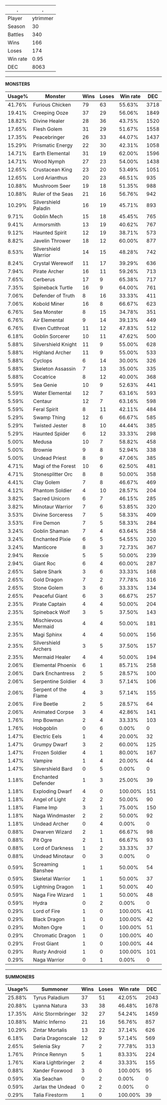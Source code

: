 .|.
|-|-
Player|ytrimmer
Season|30
Battles|340
Wins|166
Loses|174
Win rate|0.95
DEC|8063

---
**MONSTERS**

Usage%|Monster|Wins|Loses|Win rate|DEC|
-|-|-|-|-|-|
41.76%|Furious Chicken|79|63|55.63%|3718|
19.41%|Creeping Ooze|37|29|56.06%|1849|
18.82%|Divine Healer|28|36|43.75%|1520|
17.65%|Flesh Golem|31|29|51.67%|1558|
17.35%|Peacebringer|26|33|44.07%|1437|
15.29%|Prismatic Energy|22|30|42.31%|1058|
14.71%|Earth Elemental|31|19|62.00%|1596|
14.71%|Wood Nymph|27|23|54.00%|1438|
12.65%|Crustacean King|23|20|53.49%|1051|
12.65%|Lord Arianthus|20|23|46.51%|935|
10.88%|Mushroom Seer|19|18|51.35%|988|
10.88%|Ruler of the Seas|21|16|56.76%|942|
10.29%|Silvershield Paladin|16|19|45.71%|893|
9.71%|Goblin Mech|15|18|45.45%|765|
9.41%|Armorsmith|13|19|40.62%|767|
9.12%|Haunted Spirit|12|19|38.71%|573|
8.82%|Javelin Thrower|18|12|60.00%|877|
8.53%|Silvershield Warrior|14|15|48.28%|742|
8.24%|Crystal Werewolf|11|17|39.29%|636|
7.94%|Pirate Archer|16|11|59.26%|713|
7.65%|Cerberus|17|9|65.38%|717|
7.35%|Spineback Turtle|16|9|64.00%|761|
7.06%|Defender of Truth|8|16|33.33%|411|
7.06%|Kobold Miner|16|8|66.67%|623|
6.76%|Sea Monster|8|15|34.78%|351|
6.76%|Air Elemental|9|14|39.13%|449|
6.76%|Elven Cutthroat|11|12|47.83%|512|
6.18%|Goblin Sorcerer|10|11|47.62%|500|
5.88%|Silvershield Knight|11|9|55.00%|628|
5.88%|Highland Archer|11|9|55.00%|533|
5.88%|Cyclops|6|14|30.00%|326|
5.88%|Skeleton Assassin|7|13|35.00%|335|
5.88%|Cocatrice|8|12|40.00%|368|
5.59%|Sea Genie|10|9|52.63%|441|
5.59%|Water Elemental|12|7|63.16%|593|
5.59%|Centaur|12|7|63.16%|598|
5.59%|Feral Spirit|8|11|42.11%|484|
5.29%|Swamp Thing|12|6|66.67%|585|
5.29%|Twisted Jester|8|10|44.44%|385|
5.29%|Haunted Spider|6|12|33.33%|298|
5.00%|Medusa|10|7|58.82%|458|
5.00%|Brownie|9|8|52.94%|338|
5.00%|Undead Priest|8|9|47.06%|385|
4.71%|Magi of the Forest|10|6|62.50%|481|
4.71%|Stonesplitter Orc|8|8|50.00%|358|
4.41%|Clay Golem|7|8|46.67%|469|
4.12%|Phantom Soldier|4|10|28.57%|204|
3.82%|Sacred Unicorn|6|7|46.15%|285|
3.82%|Minotaur Warrior|7|6|53.85%|320|
3.53%|Divine Sorceress|7|5|58.33%|409|
3.53%|Fire Demon|7|5|58.33%|284|
3.24%|Goblin Shaman|7|4|63.64%|258|
3.24%|Enchanted Pixie|6|5|54.55%|320|
3.24%|Manticore|8|3|72.73%|367|
2.94%|Rexxie|5|5|50.00%|239|
2.94%|Giant Roc|6|4|60.00%|287|
2.65%|Sabre Shark|3|6|33.33%|168|
2.65%|Gold Dragon|7|2|77.78%|316|
2.65%|Stone Golem|3|6|33.33%|134|
2.65%|Peaceful Giant|6|3|66.67%|257|
2.35%|Pirate Captain|4|4|50.00%|204|
2.35%|Spineback Wolf|3|5|37.50%|143|
2.35%|Mischievous Mermaid|4|4|50.00%|181|
2.35%|Magi Sphinx|4|4|50.00%|156|
2.35%|Silvershield Archers|3|5|37.50%|157|
2.35%|Mermaid Healer|4|4|50.00%|194|
2.06%|Elemental Phoenix|6|1|85.71%|258|
2.06%|Dark Enchantress|2|5|28.57%|100|
2.06%|Serpentine Soldier|4|3|57.14%|106|
2.06%|Serpent of the Flame|4|3|57.14%|155|
2.06%|Fire Beetle|2|5|28.57%|64|
2.06%|Animated Corpse|3|4|42.86%|141|
1.76%|Imp Bowman|2|4|33.33%|103|
1.76%|Hobgoblin|0|6|0.00%|0|
1.47%|Electric Eels|1|4|20.00%|32|
1.47%|Grumpy Dwarf|3|2|60.00%|125|
1.47%|Frozen Soldier|4|1|80.00%|167|
1.47%|Vampire|1|4|20.00%|44|
1.47%|Silvershield Bard|0|5|0.00%|0|
1.18%|Enchanted Defender|1|3|25.00%|39|
1.18%|Exploding Dwarf|4|0|100.00%|151|
1.18%|Angel of Light|2|2|50.00%|90|
1.18%|Flame Imp|3|1|75.00%|150|
1.18%|Naga Windmaster|2|2|50.00%|92|
1.18%|Undead Archer|0|4|0.00%|0|
0.88%|Dwarven Wizard|2|1|66.67%|98|
0.88%|Pit Ogre|2|1|66.67%|93|
0.88%|Lord of Darkness|1|2|33.33%|37|
0.88%|Undead Minotaur|0|3|0.00%|0|
0.59%|Screaming Banshee|1|1|50.00%|54|
0.59%|Skeletal Warrior|1|1|50.00%|37|
0.59%|Lightning Dragon|1|1|50.00%|40|
0.59%|Naga Fire Wizard|1|1|50.00%|48|
0.59%|Hydra|0|2|0.00%|0|
0.29%|Lord of Fire|1|0|100.00%|41|
0.29%|Black Dragon|1|0|100.00%|42|
0.29%|Molten Ogre|1|0|100.00%|51|
0.29%|Chromatic Dragon|1|0|100.00%|40|
0.29%|Frost Giant|1|0|100.00%|44|
0.29%|Rusty Android|1|0|100.00%|101|
0.29%|Naga Warrior|0|1|0.00%|0|

---
**SUMMONERS**

Usage%|Summoner|Wins|Loses|Win rate|DEC|
-|-|-|-|-|-|
25.88%|Tyrus Paladium|37|51|42.05%|2043|
20.88%|Lyanna Natura|33|38|46.48%|1678|
17.35%|Alric Stormbringer|32|27|54.24%|1459|
10.88%|Malric Inferno|21|16|56.76%|857|
10.29%|Zintar Mortalis|13|22|37.14%|626|
6.18%|Daria Dragonscale|12|9|57.14%|569|
2.65%|Selenia Sky|7|2|77.78%|313|
1.76%|Prince Rennyn|5|1|83.33%|224|
1.76%|Kiara Lightbringer|2|4|33.33%|155|
0.88%|Xander Foxwood|3|0|100.00%|95|
0.59%|Xia Seachan|0|2|0.00%|0|
0.59%|Jarlax the Undead|0|2|0.00%|0|
0.29%|Talia Firestorm|1|0|100.00%|39|
